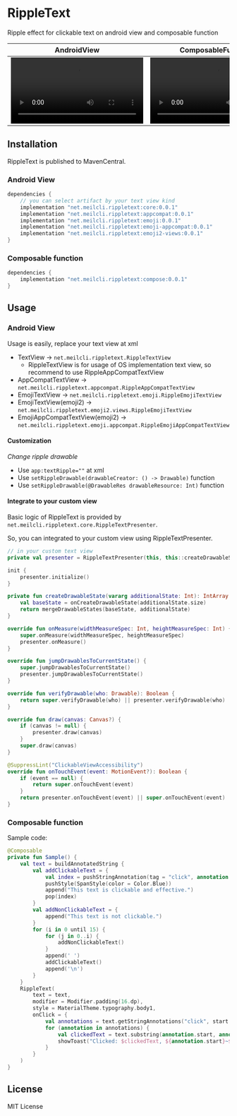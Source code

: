 # RippleText
Ripple effect for clickable text on android view and composable function

|AndroidView|ComposableFunction|
|:--:|:--:|
|<video src="https://user-images.githubusercontent.com/2821921/176992575-4cd57cde-9b54-455d-8734-462efba3c7f2.mp4" />|<video src="https://user-images.githubusercontent.com/2821921/176992580-090c9d8e-3762-4923-8c4c-7d870c164896.mp4" />|

## Installation
RippleText is published to MavenCentral.

### Android View
```groovy
dependencies {
    // you can select artifact by your text view kind
    implementation "net.meilcli.rippletext:core:0.0.1"
    implementation "net.meilcli.rippletext:appcompat:0.0.1"
    implementation "net.meilcli.rippletext:emoji:0.0.1"
    implementation "net.meilcli.rippletext:emoji-appcompat:0.0.1"
    implementation "net.meilcli.rippletext:emoji2-views:0.0.1"
}
```

### Composable function
```groovy
dependencies {
    implementation "net.meilcli.rippletext:compose:0.0.1"
}
```

## Usage
### Android View
Usage is easily, replace your text view at xml
- TextView -> `net.meilcli.rippletext.RippleTextView`
  - RippleTextView is for usage of OS implementation text view, so recommend to use RippleAppCompatTextView
- AppCompatTextView -> `net.meilcli.rippletext.appcompat.RippleAppCompatTextView`
- EmojiTextView -> `net.meilcli.rippletext.emoji.RippleEmojiTextView`
- EmojiTextView(emoji2) -> `net.meilcli.rippletext.emoji2.views.RippleEmojiTextView`
- EmojiAppCompatTextView(emoji2) -> `net.meilcli.rippletext.emoji.appcompat.RippleEmojiAppCompatTextView`

#### Customization
*Change ripple drawable*
- Use `app:textRipple=""` at xml
- Use `setRippleDrawable(drawableCreator: () -> Drawable)` function
- Use `setRippleDrawable(@DrawableRes drawableResource: Int)` function

#### Integrate to your custom view
Basic logic of RippleText is provided by `net.meilcli.rippletext.core.RippleTextPresenter`.

So, you can integrated to your custom view using RippleTextPresenter.

```kt
// in your custom text view
private val presenter = RippleTextPresenter(this, this::createDrawableState)

init {
    presenter.initialize()
}

private fun createDrawableState(vararg additionalState: Int): IntArray {
    val baseState = onCreateDrawableState(additionalState.size)
    return mergeDrawableStates(baseState, additionalState)
}

override fun onMeasure(widthMeasureSpec: Int, heightMeasureSpec: Int) {
    super.onMeasure(widthMeasureSpec, heightMeasureSpec)
    presenter.onMeasure()
}

override fun jumpDrawablesToCurrentState() {
    super.jumpDrawablesToCurrentState()
    presenter.jumpDrawablesToCurrentState()
}

override fun verifyDrawable(who: Drawable): Boolean {
    return super.verifyDrawable(who) || presenter.verifyDrawable(who)
}

override fun draw(canvas: Canvas?) {
    if (canvas != null) {
        presenter.draw(canvas)
    }
    super.draw(canvas)
}

@SuppressLint("ClickableViewAccessibility")
override fun onTouchEvent(event: MotionEvent?): Boolean {
    if (event == null) {
        return super.onTouchEvent(event)
    }
    return presenter.onTouchEvent(event) || super.onTouchEvent(event)
}
```

### Composable function
Sample code:
```kt
@Composable
private fun Sample() {
    val text = buildAnnotatedString {
        val addClickableText = {
            val index = pushStringAnnotation(tag = "click", annotation = "clickable")
            pushStyle(SpanStyle(color = Color.Blue))
            append("This text is clickable and effective.")
            pop(index)
        }
        val addNonClickableText = {
            append("This text is not clickable.")
        }
        for (i in 0 until 15) {
            for (j in 0..i) {
                addNonClickableText()
            }
            append(' ')
            addClickableText()
            append('\n')
        }
    }
    RippleText(
        text = text,
        modifier = Modifier.padding(16.dp),
        style = MaterialTheme.typography.body1,
        onClick = {
            val annotations = text.getStringAnnotations("click", start = it, end = it)
            for (annotation in annotations) {
                val clickedText = text.substring(annotation.start, annotation.end)
                showToast("Clicked: $clickedText, ${annotation.start}~${annotation.end}")
            }
        }
    )
}
```

## License
MIT License
